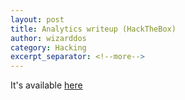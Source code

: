 ```yaml
---
layout: post
title: Analytics writeup (HackTheBox)
author: wizarddos
category: Hacking
excerpt_separator: <!--more-->
---
```


It's available [here](https://wizarddos-infosec.netlify.app/writeups/2024/03/08/analytics-writeup.html)